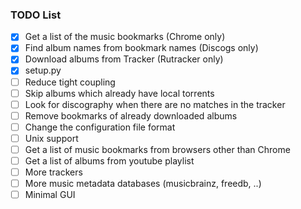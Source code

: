 ### TODO List

- [x] Get a list of the music bookmarks (Chrome only)
- [x] Find album names from bookmark names (Discogs only)
- [x] Download albums from Tracker (Rutracker only)
- [x] setup.py
- [ ] Reduce tight coupling
- [ ] Skip albums which already have local torrents
- [ ] Look for discography when there are no matches in the tracker
- [ ] Remove bookmarks of already downloaded albums
- [ ] Change the configuration file format
- [ ] Unix support
- [ ] Get a list of music bookmarks from browsers other than Chrome
- [ ] Get a list of albums from youtube playlist
- [ ] More trackers
- [ ] More music metadata databases (musicbrainz, freedb, ..)
- [ ] Minimal GUI